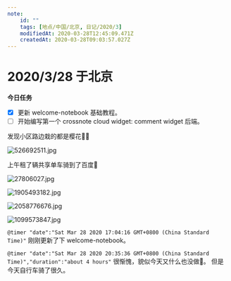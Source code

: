 ```yaml
---
note:
    id: ""
    tags: [地点/中国/北京, 日记/2020/3]
    modifiedAt: 2020-03-28T12:45:09.471Z
    createdAt: 2020-03-28T09:03:57.027Z
---
```

# 2020/3/28 于北京

**今日任务**

* [x] 更新 welcome-notebook 基础教程。
* [ ] 开始编写第一个 crossnote cloud widget: comment widget 后端。  

发现小区路边栽的都是樱花🌸🤟

![526692511.jpg](https://i.loli.net/2020/03/28/ZGEAifm352SNkFB.jpg)

上午租了辆共享单车骑到了百度🚴

![27806027.jpg](https://i.loli.net/2020/03/28/i7JP4KDZzfLknSg.jpg)

![1905493182.jpg](https://i.loli.net/2020/03/28/U7dva6AF4ZSyKts.jpg)

![2058776676.jpg](https://i.loli.net/2020/03/28/sjHxnqQcVAigLGJ.jpg)

![1099573847.jpg](https://i.loli.net/2020/03/28/ted9fRPG4S7T6xp.jpg)

`@timer "date":"Sat Mar 28 2020 17:04:16 GMT+0800 (China Standard Time)"`
刚刚更新了下 welcome-notebook。

`@timer "date":"Sat Mar 28 2020 20:35:36 GMT+0800 (China Standard Time)","duration":"about 4 hours"`
很惭愧，貌似今天又什么也没做👀。
但是今天自行车骑了很久。  



